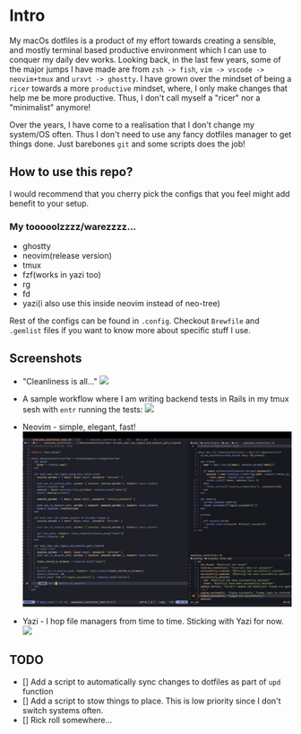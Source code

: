 # Intro

My macOs dotfiles is a product of my effort towards creating a sensible, and mostly terminal based productive environment which I can use to conquer my daily dev works. Looking back, in the last few years, some of the major jumps I have made are from `zsh -> fish`, `vim -> vscode -> neovim+tmux` and `urxvt -> ghostty`. I have grown over the mindset of being a `ricer` towards a more `productive` mindset, where, I only make changes that help me be more productive. Thus, I don't call myself a "ricer" nor a "minimalist" anymore!

Over the years, I have come to a realisation that I don't change my system/OS often. Thus I don't need to use any fancy dotfiles manager to get things done. Just barebones `git` and some scripts does the job!

## How to use this repo?

I would recommend that you cherry pick the configs that you feel might add benefit to your setup.

### My tooooolzzzz/warezzzz...

- ghostty
- neovim(release version)
- tmux
- fzf(works in yazi too)
- rg
- fd
- yazi(i also use this inside neovim instead of neo-tree)

Rest of the configs can be found in `.config`. Checkout `Brewfile`  and `.gemlist` files if you want to know more about specific stuff I use.

## Screenshots

- "Cleanliness is all..."
![](images/home.png)

- A sample workflow where I am writing backend tests in Rails in my tmux sesh with `entr` running the tests:
![](images/workflow.gif)

- Neovim - simple, elegant, fast!
![](images/neovim.png)

- Yazi - I hop file managers from time to time. Sticking with Yazi for now.
![](images/yazi.png)

## TODO

- [] Add a script to automatically sync changes to dotfiles as part of `upd` function
- [] Add a script to stow things to place. This is low priority since I don't switch systems often.
- [] Rick roll somewhere...
